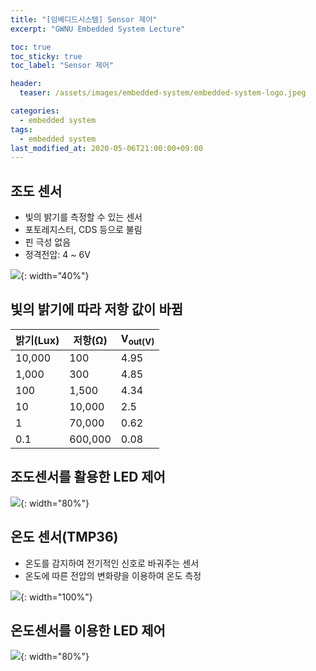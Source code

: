 ```yaml
---
title: "[임베디드시스템] Sensor 제어"
excerpt: "GWNU Embedded System Lecture"

toc: true
toc_sticky: true
toc_label: "Sensor 제어"

header:
  teaser: /assets/images/embedded-system/embedded-system-logo.jpeg

categories:
  - embedded system
tags:
  - embedded system
last_modified_at: 2020-05-06T21:00:00+09:00
---
```


## 조도 센서

- 빛의 밝기를 측정할 수 있는 센서
- 포토레지스터, CDS 등으로 불림
- 핀 극성 없음
- 정격전압: 4 ~ 6V

![](https://eliotjang.github.io/assets/images/embedded-system/sensor-control-1.png){: width="40%"}

## 빛의 밝기에 따라 저항 값이 바뀜

|밝기(Lux)|저항(Ω)|V<sub>out</sum>(V)|
|-------|-------|--------|
|10,000|100|4.95|
|1,000|300|4.85|
|100|1,500|4.34|
|10|10,000|2.5|
|1|70,000|0.62|
|0.1|600,000|0.08|  

## 조도센서를 활용한 LED 제어

![](https://eliotjang.github.io/assets/images/embedded-system/sensor-control-2.png){: width="80%"}


## 온도 센서(TMP36)

- 온도를 감지하여 전기적인 신호로 바궈주는 센서
- 온도에 따른 전압의 변화량을 이용하여 온도 측정

![](https://eliotjang.github.io/assets/images/embedded-system/sensor-control-3.png){: width="100%"}


## 온도센서를 이용한 LED 제어

![](https://eliotjang.github.io/assets/images/embedded-system/sensor-control-4.png){: width="80%"}


















